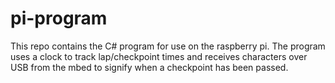 # pi-program
This repo contains the C# program for use on the raspberry pi. The program uses a clock to track lap/checkpoint times and receives characters over USB from the mbed to signify when a checkpoint has been passed.
